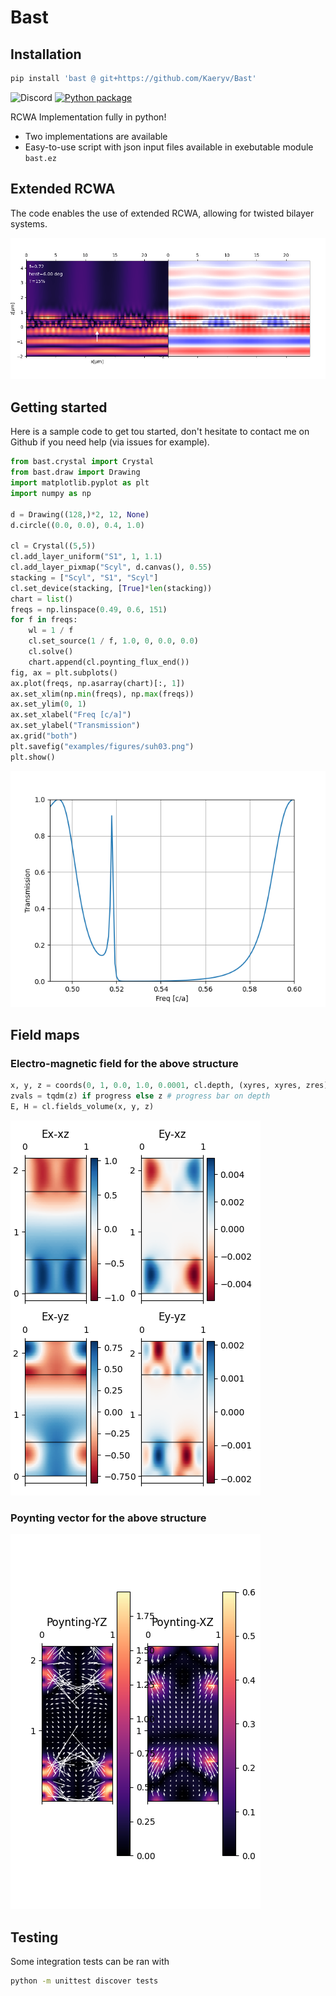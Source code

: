 # Bast

## Installation

```bash
pip install 'bast @ git+https://github.com/Kaeryv/Bast'
```

![Discord](https://img.shields.io/discord/1228737702149623809?style=flat-square)
[![Python package](https://github.com/Kaeryv/Bast/actions/workflows/python-package.yml/badge.svg)](https://github.com/Kaeryv/Bast/actions/workflows/python-package.yml)

RCWA Implementation fully in python!
- Two implementations are available
- Easy-to-use script with json input files available in exebutable module `bast.ez`


## Extended RCWA

The code enables the use of extended RCWA, allowing for twisted bilayer systems.

![](examples/figures/twist_xz.png)


## Getting started

Here is a sample code to get tou started, don't hesitate to contact me on Github if you need help (via issues for example).

```python
from bast.crystal import Crystal
from bast.draw import Drawing
import matplotlib.pyplot as plt
import numpy as np

d = Drawing((128,)*2, 12, None)
d.circle((0.0, 0.0), 0.4, 1.0)

cl = Crystal((5,5))
cl.add_layer_uniform("S1", 1, 1.1)
cl.add_layer_pixmap("Scyl", d.canvas(), 0.55)
stacking = ["Scyl", "S1", "Scyl"]
cl.set_device(stacking, [True]*len(stacking))
chart = list()
freqs = np.linspace(0.49, 0.6, 151)
for f in freqs:
    wl = 1 / f
    cl.set_source(1 / f, 1.0, 0, 0.0, 0.0)
    cl.solve()
    chart.append(cl.poynting_flux_end())
fig, ax = plt.subplots()
ax.plot(freqs, np.asarray(chart)[:, 1])
ax.set_xlim(np.min(freqs), np.max(freqs))
ax.set_ylim(0, 1)
ax.set_xlabel("Freq [c/a]")
ax.set_ylabel("Transmission")
ax.grid("both")
plt.savefig("examples/figures/suh03.png")
plt.show()
```

![](examples/figures/suh03.png)

## Field maps

### Electro-magnetic field for the above structure

```python
x, y, z = coords(0, 1, 0.0, 1.0, 0.0001, cl.depth, (xyres, xyres, zres))
zvals = tqdm(z) if progress else z # progress bar on depth
E, H = cl.fields_volume(x, y, z)
```

![](examples/figures/Efield_holey_pair.png)

### Poynting vector for the above structure

![](examples/figures/Poynting_holey_pair.png)

## Testing

Some integration tests can be ran with

```bash
python -m unittest discover tests
```
